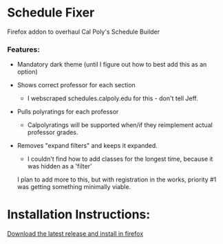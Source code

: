# Schedule Fixer

Firefox addon to overhaul Cal Poly's Schedule Builder

### Features:

* Mandatory dark theme (until I figure out how to best add this as an option)

* Shows correct professor for each section

  * I webscraped schedules.calpoly.edu for this - don't tell Jeff.

* Pulls polyratings for each professor

  * Calpolyratings will be supported when/if they reimplement actual professor grades.

* Removes "expand filters" and keeps it expanded.

  * I couldn't find how to add classes for the longest time, because it was hidden as a 'filter'


  I plan to add more to this, but with registration in the works, priority #1 was getting something minimally viable.


# Installation Instructions:

[Download the latest release and install in firefox](/icecube45/ScheduleFixer/releases/latest/download/schedulefixer.xpi)





